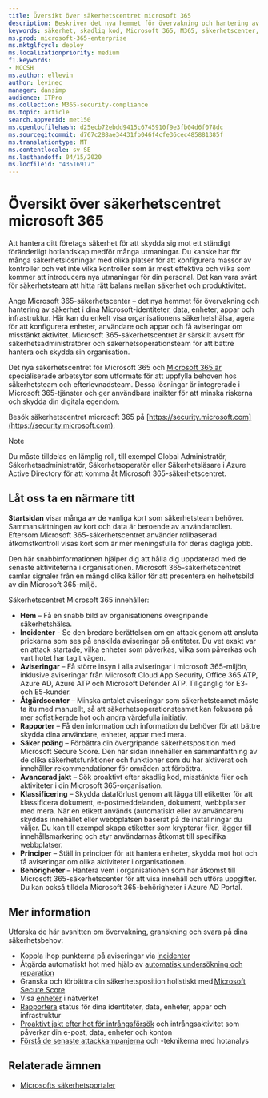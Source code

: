 ```yaml
---
title: Översikt över säkerhetscentret microsoft 365
description: Beskriver det nya hemmet för övervakning och hantering av säkerhet i dina Microsoft-identiteter, data, enheter och appar.
keywords: säkerhet, skadlig kod, Microsoft 365, M365, säkerhetscenter, övervaka, rapportera, identiteter, data, enheter, appar
ms.prod: microsoft-365-enterprise
ms.mktglfcycl: deploy
ms.localizationpriority: medium
f1.keywords:
- NOCSH
ms.author: ellevin
author: levinec
manager: dansimp
audience: ITPro
ms.collection: M365-security-compliance
ms.topic: article
search.appverid: met150
ms.openlocfilehash: d25ecb72ebdd9415c6745910f9e3fb04d6f078dc
ms.sourcegitcommit: d767c288ae34431fb046f4cfe36cec485881385f
ms.translationtype: MT
ms.contentlocale: sv-SE
ms.lasthandoff: 04/15/2020
ms.locfileid: "43516917"
---
```

# <a name="overview-of-the-microsoft-365-security-center"></a>Översikt över säkerhetscentret microsoft 365

Att hantera ditt företags säkerhet för att skydda sig mot ett ständigt föränderligt hotlandskap medför många utmaningar. Du kanske har för många säkerhetslösningar med olika platser för att konfigurera massor av kontroller och vet inte vilka kontroller som är mest effektiva och vilka som kommer att introducera nya utmaningar för din personal. Det kan vara svårt för säkerhetsteam att hitta rätt balans mellan säkerhet och produktivitet.

Ange Microsoft 365-säkerhetscenter – det nya hemmet för övervakning och hantering av säkerhet i dina Microsoft-identiteter, data, enheter, appar och infrastruktur. Här kan du enkelt visa organisationens säkerhetshälsa, agera för att konfigurera enheter, användare och appar och få aviseringar om misstänkt aktivitet. Microsoft 365-säkerhetscentret är särskilt avsett för säkerhetsadministratörer och säkerhetsoperationsteam för att bättre hantera och skydda sin organisation.

Det nya säkerhetscentret för Microsoft 365 och [Microsoft 365 är](https://docs.microsoft.com/microsoft-365/compliance/microsoft-365-compliance-center) specialiserade arbetsytor som utformats för att uppfylla behoven hos säkerhetsteam och efterlevnadsteam. Dessa lösningar är integrerade i Microsoft 365-tjänster och ger användbara insikter för att minska riskerna och skydda din digitala egendom.

Besök säkerhetscentret microsoft 365 på [https://security.microsoft.com](https://security.microsoft.com). 

> [!NOTE]
> Du måste tilldelas en lämplig roll, till exempel Global Administratör, Säkerhetsadministratör, Säkerhetsoperatör eller Säkerhetsläsare i Azure Active Directory för att komma åt Microsoft 365-säkerhetscentret.


## <a name="lets-take-a-closer-look"></a>Låt oss ta en närmare titt

**Startsidan** visar många av de vanliga kort som säkerhetsteam behöver. Sammansättningen av kort och data är beroende av användarrollen. Eftersom Microsoft 365-säkerhetscentret använder rollbaserad åtkomstkontroll visas kort som är mer meningsfulla för deras dagliga jobb.  

Den här snabbinformationen hjälper dig att hålla dig uppdaterad med de senaste aktiviteterna i organisationen. Microsoft 365-säkerhetscentret samlar signaler från en mängd olika källor för att presentera en helhetsbild av din Microsoft 365-miljö.

Säkerhetscentret Microsoft 365 innehåller:

* **Hem** – Få en snabb bild av organisationens övergripande säkerhetshälsa.
* **Incidenter** - Se den bredare berättelsen om en attack genom att ansluta prickarna som ses på enskilda aviseringar på entiteter. Du vet exakt var en attack startade, vilka enheter som påverkas, vilka som påverkas och vart hotet har tagit vägen.
* **Aviseringar** – Få större insyn i alla aviseringar i microsoft 365-miljön, inklusive aviseringar från Microsoft Cloud App Security, Office 365 ATP, Azure AD, Azure ATP och Microsoft Defender ATP. Tillgänglig för E3- och E5-kunder.  
* **Åtgärdscenter** – Minska antalet aviseringar som säkerhetsteamet måste ta itu med manuellt, så att säkerhetsoperationsteamet kan fokusera på mer sofistikerade hot och andra värdefulla initiativ.
* **Rapporter** – Få den information och information du behöver för att bättre skydda dina användare, enheter, appar med mera.
* **Säker poäng** – Förbättra din övergripande säkerhetsposition med Microsoft Secure Score. Den här sidan innehåller en sammanfattning av de olika säkerhetsfunktioner och funktioner som du har aktiverat och innehåller rekommendationer för områden att förbättra.
* **Avancerad jakt** – Sök proaktivt efter skadlig kod, misstänkta filer och aktiviteter i din Microsoft 365-organisation.
* **Klassificering** – Skydda dataförlust genom att lägga till etiketter för att klassificera dokument, e-postmeddelanden, dokument, webbplatser med mera. När en etikett används (automatiskt eller av användaren) skyddas innehållet eller webbplatsen baserat på de inställningar du väljer. Du kan till exempel skapa etiketter som krypterar filer, lägger till innehållsmarkering och styr användarnas åtkomst till specifika webbplatser.
* **Principer** – Ställ in principer för att hantera enheter, skydda mot hot och få aviseringar om olika aktiviteter i organisationen.
* **Behörigheter** – Hantera vem i organisationen som har åtkomst till Microsoft 365-säkerhetscenter för att visa innehåll och utföra uppgifter. Du kan också tilldela Microsoft 365-behörigheter i Azure AD Portal.

## <a name="learn-more"></a>Mer information 

Utforska de här avsnitten om övervakning, granskning och svara på dina säkerhetsbehov:
- Koppla ihop punkterna på aviseringar via [incidenter](incident-queue.md)
- Åtgärda automatiskt hot med hjälp av [automatisk undersökning och reparation](mtp-autoir.md)
- Granska och förbättra din säkerhetsposition holistiskt med [Microsoft Secure Score](microsoft-secure-score.md)
- Visa [enheter](device-profile.md) i nätverket
- [Rapportera](monitoring-and-reporting.md) status för dina identiteter, data, enheter, appar och infrastruktur
- [Proaktivt jakt efter hot för intrångsförsök](advanced-hunting-overview.md) och intrångsaktivitet som påverkar din e-post, data, enheter och konton
- [Förstå de senaste attackkampanjerna](latest-attack-campaigns.md) och -teknikerna med hotanalys

## <a name="related-topics"></a>Relaterade ämnen
- [Microsofts säkerhetsportaler](portals.md)
